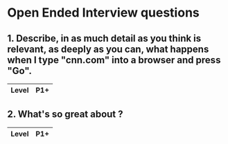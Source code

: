 # Open Ended Interview questions

## 1. Describe, in as much detail as you think is relevant, as deeply as you can, what happens when I type "cnn.com" into a browser and press "Go".

| Level | P1+ |
| ----- | --- |

## 2. What's so great about <cool web technology of the day>?

| Level | P1+ |
| ----- | --- |